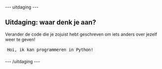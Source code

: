 \--- uitdaging \---

## Uitdaging: waar denk je aan?

Verander de code die je zojuist hebt geschreven om iets anders over jezelf weer te geven!

![schermafdruk](images/me-mind.png)

\--- /uitdaging \---